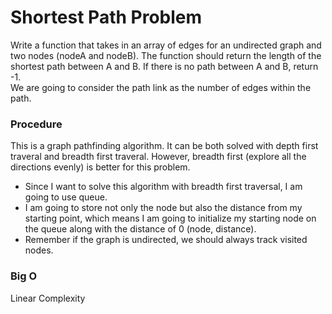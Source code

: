 # Shortest Path Problem
Write a function that takes in an array of edges for an undirected graph and two nodes (nodeA and nodeB). The function should return the length of the shortest path between A and B. If there is no path between A and B, return -1.
<br />
We are going to consider the path link as the number of edges within the path.

### Procedure 
This is a graph pathfinding algorithm. It can be both solved with depth first traveral and breadth first traveral. However, breadth first (explore all the directions evenly) is better for this problem. 
* Since I want to solve this algorithm with breadth first traversal, I am going to use queue.
* I am going to store not only the node but also the distance from my starting point, which means I am going to initialize my starting node on the queue along with the distance of 0 (node, distance). 
* Remember if the graph is undirected, we should always track visited nodes.   

### Big O
Linear Complexity
